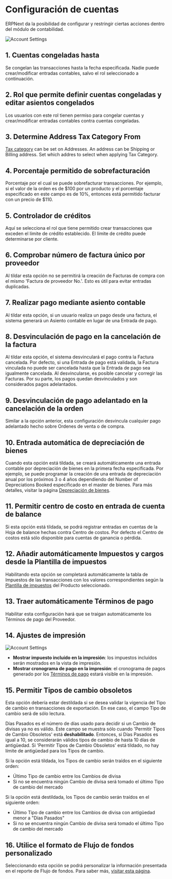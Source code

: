 <!-- add-breadcrumbs -->
# Configuración de cuentas

ERPNext da la posibilidad de configurar y restringir ciertas acciones dentro del módulo de contabilidad.

![Account Settings]({{docs_base_url}}/assets/img/accounts/account-settings.png)

## 1. Cuentas congeladas hasta
Se congelan las transacciones hasta la fecha especificada. Nadie puede crear/modificar entradas contables, salvo el rol seleccionado a continuación.

## 2. Rol que permite definir cuentas congeladas y editar asientos congelados
Los usuarios con este rol tienen permiso para congelar cuentas y crear/modificar entradas contables contra cuentas congeladas.

## 3. Determine Address Tax Category From
[Tax category](/docs/user/manual/en/accounts/tax-category) can be set on Addresses. An address can be Shipping or Billing address. Set which addres to select when applying Tax Category.

## 4. Porcentaje permitido de sobrefacturación
Porcentaje por el cual se puede sobrefacturar transacciones. Por ejemplo, si el valor de la orden es de $100 por un producto y el porcentaje especificado en este campo es de 10%, entonces está permitido facturar con un precio de $110.

## 5. Controlador de créditos
Aquí se selecciona el rol que tiene permitido crear transacciones que exceden el límite de crédito establecido. El límite de crédito puede determinarse por cliente.

## 6. Comprobar número de factura único por proveedor
Al tildar esta opción no se permitirá la creación de Facturas de compra con el mismo 'Factura de proveedor No.'. Esto es útil para evitar entradas duplicadas. 

## 7. Realizar pago mediante asiento contable
Al tildar esta opción, si un usuario realiza un pago desde una factura, el sistema generará un Asiento contable en lugar de una Entrada de pago.

## 8. Desvinculación de pago en la cancelación de la factura
Al tildar esta opción, el sistema desvinculará el pago contra la Factura cancelada. Por defecto, si una Entrada de pago está validada, la Factura vinculada no puede ser cancelada hasta que la Entrada de pago sea igualmente cancelada. Al desvincularse, es posible cancelar y corregir las Facturas. Por su parte, los pagos quedan desvinculados y son considerados pagos adelantados.

## 9. Desvinculación de pago adelantado en la cancelación de la orden
Similar a la opción anterior, esta configuración desvincula cualquier pago adelantado hecho sobre Ordenes de venta o de compra. 

## 10. Entrada automática de depreciación de bienes
Cuando esta opción está tildada, se creará automáticamente una entrada contable por depreciación de bienes en la primera fecha especificada. Por ejemplo, se puede programar la creación de una entrada de depreciación anual por los próximos 3 o 4 años dependiendo del Number of Depreciations Booked especificado en el master de bienes. Para más detalles, visitar la página [Depreciación de bienes](/docs/user/manual/en/asset/asset-depreciation).

## 11. Permitir centro de costo en entrada de cuenta de balance
Si esta opción está tildada, se podrá registrar entradas en cuentas de la Hoja de balance hechas contra Centro de costos. Por defecto el Centro de costos está sólo disponible para cuentas de ganancia o pérdida.

## 12. Añadir automáticamente Impuestos y cargos desde la Plantilla de impuestos
Habilitando esta opción se completará automáticamente la tabla de Impuestos de las transacciones con los valores correspondientes según la [Plantilla de impuestos](/docs/user/manual/es/accounts/item-tax-template) del Producto seleccionado.

## 13. Traer automáticamente Términos de pago
Habilitar esta configuración hará que se traigan automáticamente los Términos de pago del Proveedor. 

## 14. Ajustes de impresión

![Account Settings]({{docs_base_url}}/assets/img/accounts/account-settings-1.png)

* **Mostrar impuesto incluído en la impresión**: los impuestos incluídos serán mostrados en la vista de impresión.
* **Mostrar cronograma de pago en la impresión**: el cronograma de pagos generado por los [Términos de pago](/docs/user/manual/es/accounts/payment-terms) estará visible en la impresión.

## 15. Permitir Tipos de cambio obsoletos
Esta opción debería estar destildada si se desea validar la vigencia del Tipo de cambio en transacciones de exportación. En ese caso, el campo Tipo de cambio será de sólo lectura.

Días Pasados es el número de días usado para decidir si un Cambio de divisas ya no es válido. Este campo se muestra sólo cuando 'Permitir Tipos de Cambio Obsoletos' está **deshabilitado**. Entonces, si Días Pasados es igual a 10, se considerarán válidos tipos de cambio de hasta 10 días de antigüedad. Si 'Permitir Tipos de Cambio Obsoletos' está tildado, no hay límite de antigüedad para los Tipos de cambio.

Si la opción está tildada, los Tipos de cambio serán traídos en el siguiente orden:

* Último Tipo de cambio entre los Cambios de divisa
* Si no se encuentra ningún Cambio de divisa será tomado el último Tipo de cambio del mercado

Si la opción está destildada, los Tipos de cambio serán traídos en el siguiente orden:

* Último Tipo de cambio entre los Cambios de divisa con antigüedad menor a "Días Pasados"
* Si no se encuentra ningún Cambio de divisa será tomado el último Tipo de cambio del mercado


## 16. Utilice el formato de Flujo de fondos personalizado
Seleccionando esta opción se podrá personalizar la información presentada en el reporte de Flujo de fondos. Para saber más, [visitar esta página](/docs/user/manual/en/accounts/articles/how-to-customise-cash-flow-report).
